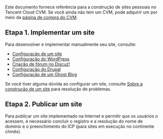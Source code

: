 Este documento fornece referência para a construção de sites pessoais no Tencent Cloud CVM. Se você ainda não tem um CVM, pode adquirir um por meio da [página de compra do CVM](https://buy.cloud.tencent.com/cvm?tab=cvm).

## Etapa 1. Implementar um site
Para desenvolver e implementar manualmente seu site, consulte:
- [Configuração de um site](https://intl.cloud.tencent.com/document/product/213/34815)
- [Configuração do WordPress](https://intl.cloud.tencent.com/document/product/213/33469)
- [Criação de fórum no Discuz!](https://intl.cloud.tencent.com/document/product/213/34278)
- [Configuração do Drupal](https://intl.cloud.tencent.com/document/product/213/34814)
- [Configuração de um Ghost Blog](https://intl.cloud.tencent.com/document/product/213/34816)

Se você tiver alguma dúvida ao configurar um site, consulte [Sobre a construção de um site](https://intl.cloud.tencent.com/document/product/213/40508) para resolução de problemas.


## Etapa 2. Publicar um site
Para publicar um site implementado na Internet e permitir que os usuários o acessem, é necessário concluir o registro e a resolução do nome de domínio e o preenchimento do ICP (para sites em execução no continente chinês).